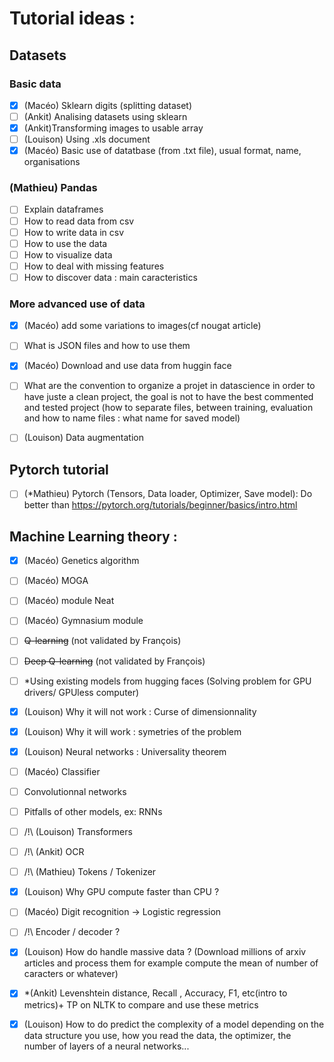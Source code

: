 # Tutorial ideas :

## Datasets

### Basic data
 - [X] (Macéo) Sklearn digits (splitting dataset)
 - [ ] (Ankit) Analising datasets using sklearn
 - [X] (Ankit)Transforming images to usable array
 - [ ] (Louison) Using .xls document
 - [X] (Macéo) Basic use of datatbase (from .txt file), usual format, name, organisations

### (Mathieu) Pandas 
 - [ ] Explain dataframes
 - [ ] How to read data from csv
 - [ ] How to write data in csv
 - [ ] How to use the data
 - [ ] How to visualize data
 - [ ] How to deal with missing features
 - [ ] How to discover data : main caracteristics

### More advanced use of data
 - [X] (Macéo) add some variations to images(cf nougat article)
 - [ ] What is JSON files and how to use them 
 - [X] (Macéo) Download and use data from huggin face
 - [ ] What are the convention to organize a projet in datascience in order to have juste a clean project, the goal is not to have the best commented and tested project (how to separate files, between training, evaluation and how to name files : what name for saved model)
 - [ ] (Louison) Data augmentation



## Pytorch tutorial
 - [ ] (*Mathieu) Pytorch (Tensors, Data loader, Optimizer, Save model): Do better than https://pytorch.org/tutorials/beginner/basics/intro.html



## Machine Learning theory :
 - [X] (Macéo) Genetics algorithm
 - [ ] (Macéo) MOGA
 - [ ] (Macéo) module Neat
 - [ ] (Macéo) Gymnasium module
 - [ ] ~~Q-learning~~  (not validated by François)
 - [ ] ~~Deep Q-learning~~ (not validated by François)
 - [ ] *Using existing models from hugging faces (Solving problem for GPU drivers/ GPUless computer)
 - [x] (Louison) Why it will not work : Curse of dimensionnality 
 - [x] (Louison) Why it will work : symetries of the problem
 - [x] (Louison) Neural networks : Universality theorem
 - [ ] (Macéo) Classifier
 - [ ] Convolutionnal networks
 - [ ] Pitfalls of other models, ex: RNNs
 - [ ] /!\ (Louison) Transformers
 - [ ] /!\ (Ankit) OCR
 - [ ] /!\ (Mathieu) Tokens / Tokenizer
 - [x] (Louison) Why GPU compute faster than CPU ?
 - [ ] (Macéo) Digit recognition -> Logistic regression
 - [ ] /!\ Encoder / decoder ?
 - [x] (Louison) How do handle massive data ? (Download millions of arxiv articles and process them for example compute the mean of number of caracters or whatever)
 - [X] *(Ankit) Levenshtein distance, Recall , Accuracy, F1, etc(intro to metrics)+ TP on NLTK to compare and use these metrics
 - [x] (Louison) How to do predict the complexity of a model depending on the data structure you use, how you read the data, the optimizer, the number of layers of a neural networks...


